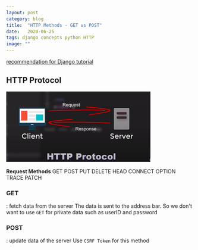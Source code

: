 ```yaml
---
layout: post
category: blog
title:  "HTTP Methods - GET vs POST"
date:   2020-06-25
tags: django concepts python HTTP
image: ""
---
```

<a href = "https://www.youtube.com/watch?v=OTmQOjsl0eg"> recommendation for Django tutorial</a>

## HTTP Protocol
<span class = "image fit"><img src = "/images/httpprotocol.png"/></span>

<strong>Request Methods</strong> GET POST PUT DELETE HEAD CONNECT OPTION TRACE PATCH

### GET
: fetch data from the server
The data is sent to the address bar. So we don't want to use <code>GET</code> for private data such as userID and password

### POST
: update data of the server
Use <code>CSRF Token</code> for this method